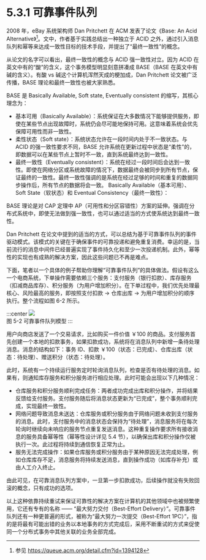 # 5.3.1 可靠事件队列

2008 年，eBay 系统架构师 Dan Pritchett 在 ACM 发表了论文《Base: An Acid Alternative》[^1]。文中，作者基于实践总结出一种独立于 ACID 之外，通过引入消息队列和幂等来达成一致性目标的技术手段，并提出了“最终一致性”的概念。

从论文的名字可以看出，最终一致性的概念与 ACID 强一致性对立。因为 ACID 在英文中有的“酸”的含义，这个事务模型明显刻意拼凑成 BASE（BASE 在英文中有碱的含义）。有酸 vs 碱这个计算机浑然天成的梗加成，Dan Pritchett 论文被广泛传播，BASE 理论和最终一致性也被大家熟悉。


BASE 是 Basically Available, Soft state, Eventually consistent 的缩写，其核心理念为：

- 基本可用（Basically Available）：系统保证在大多数情况下能够提供服务，即使在某些节点出现故障时，系统仍会尽可能地保持可用。这意味着系统会优先保障可用性而非一致性。
- 柔性状态（Soft state）：系统状态允许在一段时间内处于不一致状态。与 ACID 的强一致性要求不同，BASE 允许系统在更新过程中状态是“柔性”的，即数据可以在某些节点上暂时不一致，直到系统最终达到一致性。
- 最终一致性（Eventually consistent）：系统在经过一段时间后会达到一致性。即使在网络分区或系统故障的情况下，数据最终会被同步到所有节点，保证最终的一致性。最终一致性强调的是系统在经过足够的时间和重复的数据同步操作后，所有节点的数据将会一致。
Basically Available（基本可用）、Soft State（软状态）和 Eventual Consistency（最终一致性）：

BASE 理论是对 CAP 定理中 AP（可用性和分区容错性）方案的延伸。强调在分布式系统中，即使无法做到强一致性，也可以通过适当的方式使系统达到最终一致性。

Dan Pritchett 在论文中提到的适当的方式，可以总结为基于可靠事件队列的事件驱动模式。该模式的关键在于确保事件的可靠投递和避免重复消费。幸运的是，当前流行的消息中间件已经普遍实现了事件持久化和至少一次投递机制。此外，幂等性的实现也有成熟的解决方案，因此这些问题已不再是难点。


下面，笔者以一个具体的例子帮助你理解“可靠事件队列”的具体做法。假设有这么一个电商系统，下单操作需要依赖三个服务：支付服务（银行扣款）、库存服务（扣减商品库存）、积分服务（为用户增加积分）。在下单过程中，我们优先处理最核心、风险最高的服务，即按照支付扣款 -> 仓库出库 -> 为用户增加积分的顺序执行。整个流程如图 6-2 所示。

:::center
  ![](../assets/BASE.svg)<br/>
  图 5-2 可靠事件队列模型
:::

用户向商店发送了一个交易请求，比如购买一件价值 ￥100 的商品。支付服务首先创建一个本地的扣款事务，如果扣款成功，系统将在消息队列中新增一条待处理消息。消息的结构如下：事务 ID、扣款 ￥100（状态：已完成）、仓库出库（状态：待处理）、赠送积分（状态：待处理）。

此时，系统有一个持续运行服务定时轮询消息队列，检查是否有待处理的消息。如果有，则通知库存服务和积分服务进行相应处理。此时可能会出现以下几种情况：

- 仓库服务和积分服务顺利完成任务：两者成功完成出库和积分操作，并将结果反馈给支付服务。支付服务随后将消息状态更新为“已完成”，整个事务顺利完成，实现最终一致性。
- 网络问题导致消息未送达：仓库服务或积分服务由于网络问题未收到支付服务的消息。此时，支付服务中的消息状态会保持为“待处理”，消息服务将在每次轮询时继续向未响应的服务节点重复发送消息。这种重复操作要求所有接收消息的服务具备幂等性（幂等性设计详见 5.4 节），以确保出库和积分操作仅被执行一次。此过程将持续到通信恢复正常为止。
- 服务无法完成操作：如果仓库服务或积分服务由于某种原因无法完成处理，例如仓库库存不足，消息服务将持续发送消息，直到操作成功（如库存补充）或由人工介入终止。

由此可见，在可靠消息队列方案中，一旦第一步扣款成功，后续操作就没有失败回滚的概念，只有成功的选项。

以上这种依靠持续重试来保证可靠性的解决方案在计算机的其他领域中也被频繁使用，它还有专有的名称 —— “最大努力交付（Best-Effort Delivery）”。可靠事件队列还有一种更普遍的形式，被称为“最大努力一次提交（Best-Effort 1PC）”，指的是将最有可能出错的业务以本地事务的方式完成后，采用不断重试的方式来促使同一个分布式事务中其他关联的业务全部完成。

[^1]: 参见 https://queue.acm.org/detail.cfm?id=1394128
